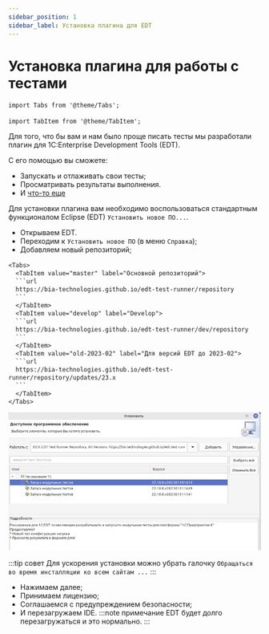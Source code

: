 ```yaml
---
sidebar_position: 1
sidebar_label: Установка плагина для EDT
---
```

# Установка плагина для работы с тестами

```mdx-code-block
import Tabs from '@theme/Tabs';

import TabItem from '@theme/TabItem';
```

Для того, что бы вам и нам было проще писать тесты мы разработали плагин для 1С:Enterprise Development Tools (EDT).

С его помощью вы сможете:

* Запускать и отлаживать свои тесты;
* Просматривать результаты выполнения.
* И [что-то еще](https://github.com/bia-technologies/edt-test-runner/blob/develop/docs/%D0%A4%D1%83%D0%BD%D0%BA%D1%86%D0%B8%D0%B8.md)

Для установки плагина вам необходимо воспользоваться стандартным функционалом Eclipse (EDT) `Установить новое ПО...`.

* Открываем EDT.
* Переходим к `Установить новое ПО` (в меню `Справка`);
* Добавляем новый репозиторий;

````mdx-code-block
<Tabs>
  <TabItem value="master" label="Основной репозиторий">
  ```url
  https://bia-technologies.github.io/edt-test-runner/repository
  ```
  </TabItem>
  <TabItem value="develop" label="Develop">
  ```url
  https://bia-technologies.github.io/edt-test-runner/dev/repository
  ```
  </TabItem>
  <TabItem value="old-2023-02" label="Для версий EDT до 2023-02">
  ```url
  https://bia-technologies.github.io/edt-test-runner/repository/updates/23.x
  ```
  </TabItem>
</Tabs>
````

  ![Установка плагина](images/plugin-install-from-rep.png)

  :::tip совет
  Для ускорения установки можно убрать галочку `Обращаться во время инсталляции ко всем сайтам ...`
  :::

* Нажимаем далее;
* Принимаем лицензию;
* Соглашаемся с предупреждением безопасности;
* И перезагружаем IDE.
  :::note примечание
  EDT будет долго перезагружаться и это нормально.
  :::
